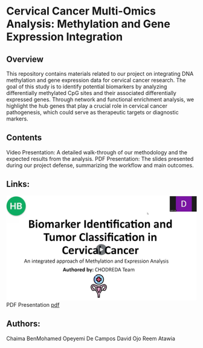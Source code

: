 # **Cervical Cancer Multi-Omics Analysis: Methylation and Gene Expression Integration**
## **Overview**

This repository contains materials related to our project on integrating DNA methylation and gene expression data for cervical cancer research. The goal of this study is to identify potential biomarkers by analyzing differentially methylated CpG sites and their associated differentially expressed genes. Through network and functional enrichment analysis, we highlight the hub genes that play a crucial role in cervical cancer pathogenesis, which could serve as therapeutic targets or diagnostic markers.

## **Contents**
Video Presentation: A detailed walk-through of our methodology and the expected results from the analysis.
PDF Presentation: The slides presented during our project defense, summarizing the workflow and main outcomes.

## **Links:**
[![Video Presentation](https://github.com/cha1ima/hackbio-cancer-internship/blob/main/Stage5/thumbnail.jpg)](https://github.com/cha1ima/hackbio-cancer-internship/blob/main/Stage5/Hackbio_Task5.mp4)
PDF Presentation [pdf](Stage5/Stage5task.pdf)

## **Authors:**
Chaima BenMohamed
Opeyemi De Campos
David Ojo
Reem Atawia
